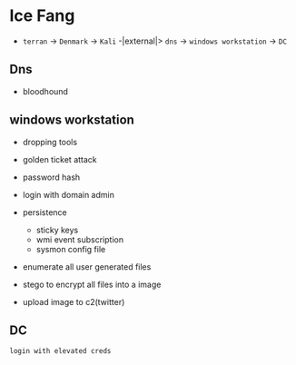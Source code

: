 # Ice Fang

- `terran` -> `Denmark` -> `Kali` -|external|> `dns` -> `windows workstation` -> `DC`

## Dns

- bloodhound

## windows workstation

- dropping tools
- golden ticket attack
- password hash
- login with domain admin

- persistence
  - sticky keys
  - wmi event subscription
  - sysmon config file
- enumerate all user generated files
- stego to encrypt all files into a image
- upload image to c2(twitter)

## DC

`login with elevated creds`
